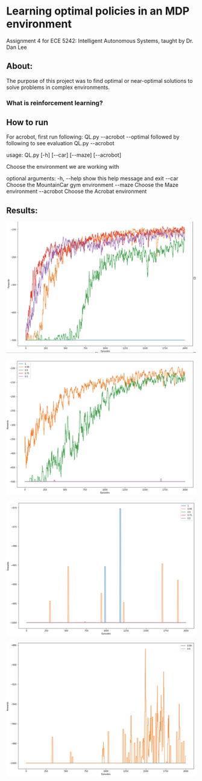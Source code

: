 # Learning optimal policies in an MDP environment
Assignment 4 for ECE 5242: Intelligent Autonomous Systems, taught by Dr. Dan Lee

## About:
The purpose of this project was to find optimal or near-optimal solutions to solve problems in complex environments.

### What is reinforcement learning?
## How to run
For acrobot, first run following:
QL.py --acrobot --optimal
followed by following to see evaluation
QL.py --acrobot

usage: QL.py [-h] [--car] [--maze] [--acrobot]

Choose the environment we are working with

optional arguments:
  -h, --help  show this help message and exit
  --car       Choose the MountainCar gym environment
  --maze      Choose the Maze environment
  --acrobot   Choose the Acrobat environment

## Results:
![Acrobot 5 seeds](./Results/acrobot_MAverage.png)

![Acrobot discounting test](./Results/acrobot_MAverage_discounting.png)

![MountainCar 5 seeds](./Results/mountaincar_MAverage.png)

![MountainCar reward shaping](./Results/mountaincar_MAverage_RShaping.png)


